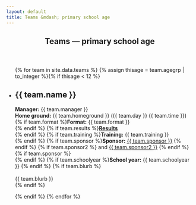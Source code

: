 ```yaml
---
layout: default
title: Teams &mdash; primary school age
---
```


<article id="main">
    <header class="special container">
        <span class="icon fa-futbol-o"></span>
        <h2>Teams &mdash; primary school age</h2>
    </header>
    <section class="wrapper style4 container">
        <ul class="posts">
          {% for team in site.data.teams %}
	  {% assign thisage = team.agegrp | to_integer %}{% if thisage < 12 %}
            <li class="wrapper style1">
              <h2>{{ team.name }}</h2>
<p><strong>Manager:</strong> {{ team.manager }} <br />
<strong>Home ground:</strong> {{ team.homeground }} ({{ team.day }} {{ team.time }}) <br />
{% if team.format %}<strong>Format:</strong> {{ team.format }} <br /> {% endif %}
{% if team.results %}<a href="{{ team.results }}"><strong>Results</strong></a><br /> {% endif %}
{% if team.training %}<strong>Training:</strong> {{ team.training }} <br /> {% endif %}
{% if team.sponsor %}<strong>Sponsor:</strong> <a href="{{ team.sponsorURL }}">{{ team.sponsor }}</a> {% endif %}
{% if team.sponsor2 %} and <a href="{{ team.sponsorURL2 }}">{{ team.sponsor2 }}</a> {% endif %}
{% if team.sponsor %}<br /> {% endif %}
{% if team.schoolyear %}<strong>School year:</strong> {{ team.schoolyear }} {% endif %}
{% if team.blurb %}<br /><br /> {{ team.blurb }} <br /> {% endif %}
</p>
            </li>
	  {% endif %}
          {% endfor %}
        </ul>
    </section>
</article>

